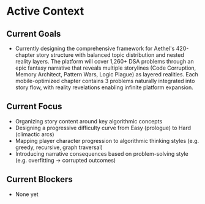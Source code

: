 # Active Context

## Current Goals

- Currently designing the comprehensive framework for Aethel's 420-chapter story structure with balanced topic distribution and nested reality layers. The platform will cover 1,260+ DSA problems through an epic fantasy narrative that reveals multiple storylines (Code Corruption, Memory Architect, Pattern Wars, Logic Plague) as layered realities. Each mobile-optimized chapter contains 3 problems naturally integrated into story flow, with reality revelations enabling infinite platform expansion.

## Current Focus

- Organizing story content around key algorithmic concepts  
- Designing a progressive difficulty curve from Easy (prologue) to Hard (climactic arcs)  
- Mapping player character progression to algorithmic thinking styles (e.g. greedy, recursive, graph traversal)
- Introducing narrative consequences based on problem-solving style (e.g. overfitting → corrupted outcomes)


## Current Blockers

- None yet